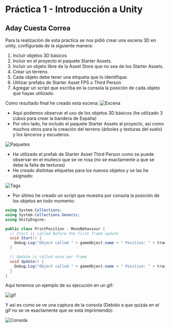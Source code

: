 # Práctica 1 - Introducción a Unity
## Aday Cuesta Correa
Para la realización de esta práctica se nos pidió crear una escena 3D en unity, configurada de la siguiente manera:
1. Incluir objetos 3D básicos
2. Incluir  en el proyecto el paquete Starter Assets.
3. Incluir un objeto libre de la Asset Store que no sea de los Starter Assets.
4. Crear un terreno.
5. Cada objeto debe tener una etiqueta que lo identifique.
6. Utilizar prefabs de Starter Asset FPS o Third Person
7. Agregar un script que escriba en la consola la posición de cada objeto que hayas utilizado. 

Como resultado final he creado esta escena:
![Escena](https://github.com/AdayCuestaCorrea/Interfaces_Inteligentes/blob/main/P01/Im%C3%A1genes/Escena.jpg)

- Aquí podemos observar el uso de los objetos 3D básicos (he utilizado 3 cubos para crear la bandera de España)
- Por otro lado, he includo el paquete Starter Assets al proyecto, así como muchos otros para la creación del terreno (árboles y texturas del suelo) y los lanceros y escuderos.

![Paquetes](https://github.com/AdayCuestaCorrea/Interfaces_Inteligentes/blob/main/P01/Im%C3%A1genes/Paquetes.png)

- He utilizado el prefab de Starter Asset Third Person como se puede observar en el muñeco que se ve rosa (no se exactamente a que se debe la falta de texturas)
- He creado distintas etiquetas para los nuevos objetos y se las he asignado:

![Tags](https://github.com/AdayCuestaCorrea/Interfaces_Inteligentes/blob/main/P01/Im%C3%A1genes/Tags.png)

- Por último he creado un script que muestra por consola la posición de los objetos en todo momento:

```C#
using System.Collections;
using System.Collections.Generic;
using UnityEngine;

public class PrintPosition : MonoBehaviour {
  // Start is called before the first frame update
  void Start() {
    Debug.Log("Object called " + gameObject.name + " Position: " + transform.position);
  }

  // Update is called once per frame
  void Update() {
    Debug.Log("Object called " + gameObject.name + " Position: " + transform.position);
  }
}
```

Aquí tenemos un ejemplo de su ejecución en un gif:

![gif](https://github.com/AdayCuestaCorrea/Interfaces_Inteligentes/blob/main/P01/Im%C3%A1genes/Demo_P01_II.gif)

Y así es como se ve una captura de la consola (Debido a que quizás en el gif no se ve exactamente que se está imprimiendo):

![Consola](https://github.com/AdayCuestaCorrea/Interfaces_Inteligentes/blob/main/P01/Im%C3%A1genes/Resultado_Consola.png)
